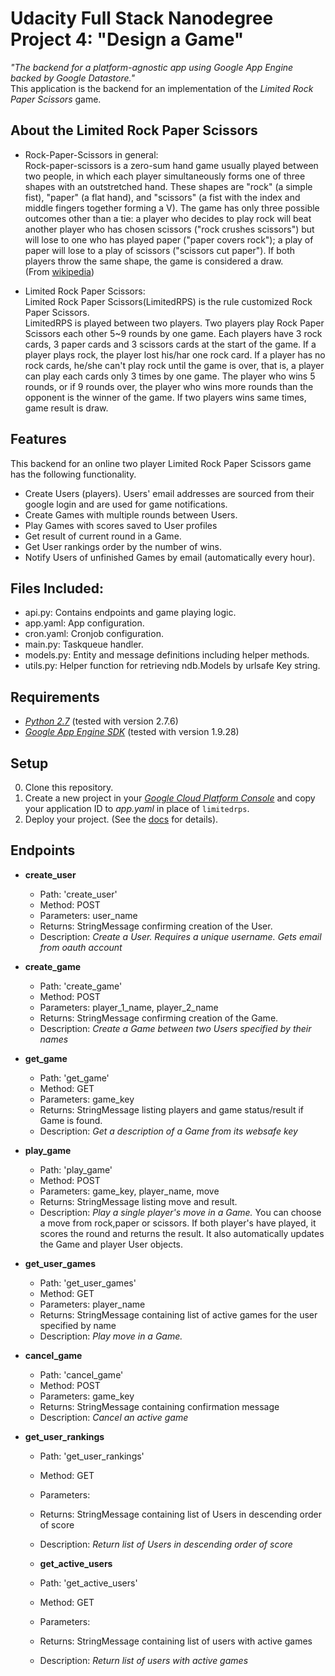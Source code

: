 # Udacity Full Stack Nanodegree Project 4: "Design a Game" 
*"The backend for a platform-agnostic app using Google App Engine backed by Google Datastore."*  
This application is the backend for an implementation of the *Limited Rock Paper Scissors* game.


## About the Limited Rock Paper Scissors
- Rock-Paper-Scissors in general:  
Rock-paper-scissors is a zero-sum hand game usually played between two people,
in which each player simultaneously forms one of three shapes with an outstretched hand.
These shapes are "rock" (a simple fist), "paper" (a flat hand), and "scissors"
(a fist with the index and middle fingers together forming a V). The game has only
three possible outcomes other than a tie: a player who decides to play rock will beat
another player who has chosen scissors ("rock crushes scissors") but will lose to one
who has played paper ("paper covers rock"); a play of paper will lose to a play of scissors
("scissors cut paper"). If both players throw the same shape, the game is considered a draw.  
(From [wikipedia](https://en.wikipedia.org/wiki/Rock-paper-scissors))


- Limited Rock Paper Scissors:  
Limited Rock Paper Scissors(LimitedRPS) is the rule customized Rock Paper Scissors.  
LimitedRPS is played between two players.
Two players play Rock Paper Scissors each other 5~9 rounds by one game. 
Each players have 3 rock cards, 3 paper cards and 3 scissors cards at the start of the game.
If a player plays rock, the player lost his/har one rock card.
If a player has no rock cards, he/she can't play rock until the game is over,
that is, a player can play each cards only 3 times by one game.
The player who wins 5 rounds, or if 9 rounds over, the player 
who wins more rounds than the opponent is the winner of the game.
If two players wins same times, game result is draw.

## Features  

This backend for an online two player Limited Rock Paper Scissors game has the following functionality.

- Create Users (players).  Users' email addresses are sourced from their google login and are used for game notifications.
- Create Games with multiple rounds between Users.
- Play Games with scores saved to User profiles
- Get result of current round in a Game.
- Get User rankings order by the number of wins.
- Notify Users of unfinished Games by email (automatically every hour).

## Files Included:
 - api.py: Contains endpoints and game playing logic.
 - app.yaml: App configuration.
 - cron.yaml: Cronjob configuration.
 - main.py: Taskqueue handler.
 - models.py: Entity and message definitions including helper methods.
 - utils.py: Helper function for retrieving ndb.Models by urlsafe Key string.

## Requirements
- *[Python 2.7](https://www.python.org/downloads/)* (tested with version 2.7.6)  
- *[Google App Engine SDK](https://cloud.google.com/appengine/downloads)* (tested with version 1.9.28)  

## Setup
0. Clone this repository.
1. Create a new project in your *[Google Cloud Platform Console](https://console.cloud.google.com/)* and copy your application ID to *app.yaml* in place of `limitedrps`.
2. Deploy your project. (See the [docs](https://cloud.google.com/appengine/docs/python/) for details).

## Endpoints
 - **create_user**
    - Path: 'create_user'
    - Method: POST
    - Parameters: user_name
    - Returns: StringMessage confirming creation of the User.
    - Description: *Create a User. Requires a unique username. Gets email from oauth account*

 - **create_game**
    - Path: 'create_game'
    - Method: POST
    - Parameters: player_1_name, player_2_name
    - Returns: StringMessage confirming creation of the Game.
    - Description: *Create a Game between two Users specified by their names*

 - **get_game**
    - Path: 'get_game'
    - Method: GET
    - Parameters: game_key
    - Returns: StringMessage listing players and game status/result if Game is found.
    - Description: *Get a description of a Game from its websafe key*
    
 - **play_game**
    - Path: 'play_game'
    - Method: POST
    - Parameters: game_key, player_name, move
    - Returns: StringMessage listing move and result.
    - Description: *Play a single player's move in a Game.* You can choose a move from rock,paper or scissors.
    If both player's have played, it scores the round and returns the result.  It also automatically updates the Game and player User objects.
    
 - **get_user_games**
    - Path: 'get_user_games'
    - Method: GET
    - Parameters: player_name
    - Returns: StringMessage containing list of active games for the user specified by name
    - Description: *Play move in a Game.*

 - **cancel_game**
    - Path: 'cancel_game'
    - Method: POST
    - Parameters: game_key
    - Returns: StringMessage containing confirmation message
    - Description: *Cancel an active game*
 
 - **get_user_rankings**
    - Path: 'get_user_rankings'
    - Method: GET
    - Parameters:
    - Returns: StringMessage containing list of Users in descending order of score
    - Description: *Return list of Users in descending order of score*
    
   - **get_active_users**
    - Path: 'get_active_users'
    - Method: GET
    - Parameters: 
    - Returns: StringMessage containing list of users with active games
    - Description: *Return list of users with active games*